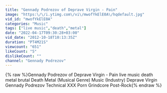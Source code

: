 ```yaml
---
title: "Gennady Podrezov of Deprave Virgin - Pain"
image: "https:\/\/i.ytimg.com\/vi\/mwofYkElE0A\/hqdefault.jpg"
vid_id: "mwofYkElE0A"
categories: "Music"
tags: ["live music","death","metal"]
date: "2022-04-17T09:30:28+03:00"
vid_date: "2012-10-18T10:13:35Z"
duration: "PT4M21S"
viewcount: "651"
likeCount: "5"
dislikeCount: ""
channel: "Gennady Podrezov"
---
```

{% raw %}Gennady Podrezov of Deprave Virgin - Pain live music death metal brutal Death Metal (Musical Genre) Music (Industry) Deprave Virgin Gennady Podrezov Technical XXX Porn Grindcore Post-Rock{% endraw %}
